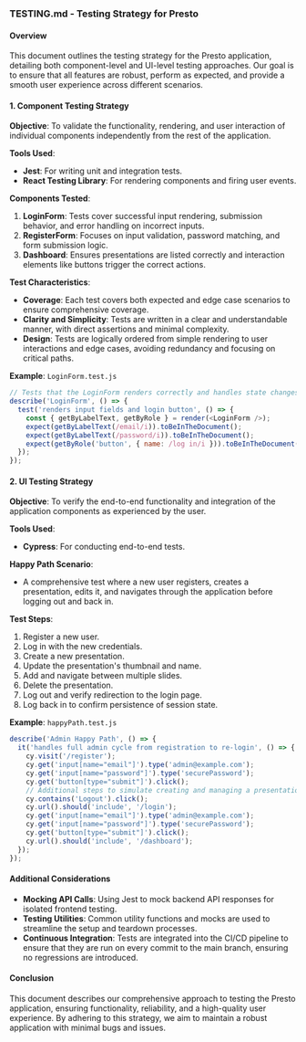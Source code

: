 ### TESTING.md - Testing Strategy for Presto

#### Overview
This document outlines the testing strategy for the Presto application, detailing both component-level and UI-level testing approaches. Our goal is to ensure that all features are robust, perform as expected, and provide a smooth user experience across different scenarios.

#### 1. Component Testing Strategy

**Objective**: To validate the functionality, rendering, and user interaction of individual components independently from the rest of the application.

**Tools Used**:
- **Jest**: For writing unit and integration tests.
- **React Testing Library**: For rendering components and firing user events.

**Components Tested**:
1. **LoginForm**: Tests cover successful input rendering, submission behavior, and error handling on incorrect inputs.
2. **RegisterForm**: Focuses on input validation, password matching, and form submission logic.
3. **Dashboard**: Ensures presentations are listed correctly and interaction elements like buttons trigger the correct actions.

**Test Characteristics**:
- **Coverage**: Each test covers both expected and edge case scenarios to ensure comprehensive coverage.
- **Clarity and Simplicity**: Tests are written in a clear and understandable manner, with direct assertions and minimal complexity.
- **Design**: Tests are logically ordered from simple rendering to user interactions and edge cases, avoiding redundancy and focusing on critical paths.

**Example**: `LoginForm.test.js`
```javascript
// Tests that the LoginForm renders correctly and handles state changes on user input
describe('LoginForm', () => {
  test('renders input fields and login button', () => {
    const { getByLabelText, getByRole } = render(<LoginForm />);
    expect(getByLabelText(/email/i)).toBeInTheDocument();
    expect(getByLabelText(/password/i)).toBeInTheDocument();
    expect(getByRole('button', { name: /log in/i })).toBeInTheDocument();
  });
});
```

#### 2. UI Testing Strategy

**Objective**: To verify the end-to-end functionality and integration of the application components as experienced by the user.

**Tools Used**:
- **Cypress**: For conducting end-to-end tests.

**Happy Path Scenario**:
- A comprehensive test where a new user registers, creates a presentation, edits it, and navigates through the application before logging out and back in.

**Test Steps**:
1. Register a new user.
2. Log in with the new credentials.
3. Create a new presentation.
4. Update the presentation's thumbnail and name.
5. Add and navigate between multiple slides.
6. Delete the presentation.
7. Log out and verify redirection to the login page.
8. Log back in to confirm persistence of session state.

**Example**: `happyPath.test.js`
```javascript
describe('Admin Happy Path', () => {
  it('handles full admin cycle from registration to re-login', () => {
    cy.visit('/register');
    cy.get('input[name="email"]').type('admin@example.com');
    cy.get('input[name="password"]').type('securePassword');
    cy.get('button[type="submit"]').click();
    // Additional steps to simulate creating and managing a presentation
    cy.contains('Logout').click();
    cy.url().should('include', '/login');
    cy.get('input[name="email"]').type('admin@example.com');
    cy.get('input[name="password"]').type('securePassword');
    cy.get('button[type="submit"]').click();
    cy.url().should('include', '/dashboard');
  });
});
```

#### Additional Considerations
- **Mocking API Calls**: Using Jest to mock backend API responses for isolated frontend testing.
- **Testing Utilities**: Common utility functions and mocks are used to streamline the setup and teardown processes.
- **Continuous Integration**: Tests are integrated into the CI/CD pipeline to ensure that they are run on every commit to the main branch, ensuring no regressions are introduced.

#### Conclusion
This document describes our comprehensive approach to testing the Presto application, ensuring functionality, reliability, and a high-quality user experience. By adhering to this strategy, we aim to maintain a robust application with minimal bugs and issues.
